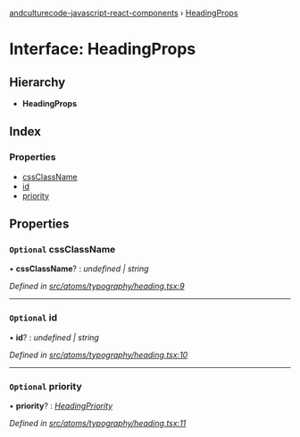 [andculturecode-javascript-react-components](../README.md) › [HeadingProps](headingprops.md)

# Interface: HeadingProps

## Hierarchy

* **HeadingProps**

## Index

### Properties

* [cssClassName](headingprops.md#optional-cssclassname)
* [id](headingprops.md#optional-id)
* [priority](headingprops.md#optional-priority)

## Properties

### `Optional` cssClassName

• **cssClassName**? : *undefined | string*

*Defined in [src/atoms/typography/heading.tsx:9](https://github.com/AndcultureCode/AndcultureCode.JavaScript.React.Components/blob/059eef4/src/atoms/typography/heading.tsx#L9)*

___

### `Optional` id

• **id**? : *undefined | string*

*Defined in [src/atoms/typography/heading.tsx:10](https://github.com/AndcultureCode/AndcultureCode.JavaScript.React.Components/blob/059eef4/src/atoms/typography/heading.tsx#L10)*

___

### `Optional` priority

• **priority**? : *[HeadingPriority](../enums/headingpriority.md)*

*Defined in [src/atoms/typography/heading.tsx:11](https://github.com/AndcultureCode/AndcultureCode.JavaScript.React.Components/blob/059eef4/src/atoms/typography/heading.tsx#L11)*

